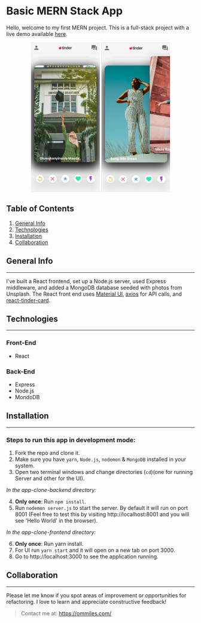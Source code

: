 # Basic MERN Stack App

Hello, welcome to my first MERN project. This is a full-stack project with a live demo available [here](https://app-clone-frontend.firebaseapp.com/).

<p align="center">
    <img src='./project-image-01.png' object-fit='contain' height='400px'/>
    <img src='./project-image-02.png' object-fit='contain' height='400px'/>
</p>

## Table of Contents

1. [General Info](#general-info)
2. [Technologies](#technologies)
3. [Installation](#installation)
4. [Collaboration](#collaboration)

## General Info

---

I've built a React frontend, set up a Node.js server, used Express middleware, and added a MongoDB database seeded with photos from Unsplash. The React front end uses [Material UI](https://material-ui.com/), [axios](https://axios-http.com/) for API calls, and [react-tinder-card](https://www.npmjs.com/package/react-tinder-card).

## Technologies

---

### Front-End

* React

### Back-End

* Express
* Node.js
* MondoDB

## Installation

---

### Steps to run this app in development mode:

1. Fork the repo and clone it.
2. Make sure you have ```yarn```, ```Node.js```, ```nodemon``` & ```MongoDB``` installed in your system.
3. Open two terminal windows and change directories (```cd```)(one for running Server and other for the UI).

*In the app-clone-backend directory:* 

4. **Only once**: Run ```npm install```.
5. Run ```nodemon server.js``` to start the server. By default it will run on port 8001 (Feel free to test this by visiting http://localhost:8001 and you will see 'Hello World' in the browser).

*In the app-clone-frontend directory:* 

6. **Only once**: Run yarn install.
7. For UI run ```yarn start``` and it will open on a new tab on port 3000.
8. Go to http://localhost:3000 to see the application running.

## Collaboration

---

Please let me know if you spot areas of improvement or opportunities for refactoring.  I love to learn and appreciate constructive feedback!

> Contact me at:
> https://ommiles.com/